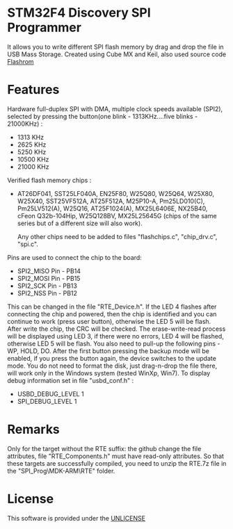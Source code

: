 # STM32F4 Discovery SPI Programmer

It allows you to write different SPI flash memory by drag and drop the file in USB Mass Storage.
Created using Cube MX and Keil, also used source code <a href="https://github.com/flashrom/flashrom" rel="nofollow">Flashrom</a>

# Features

Hardware full-duplex SPI with DMA, multiple clock speeds available (SPI2), selected by pressing the button(one blink - 1313KHz....five blinks - 21000KHz)  :

  - 1313 KHz
  - 2625 KHz
  - 5250 KHz
  - 10500 KHz
  - 21000 KHz

 Verified flash memory chips :
 

  - AT26DF041, SST25LF040A, EN25F80, W25Q80, W25Q64, W25X80, W25X40, SST25VF512A, AT25F512A, M25P10-A, Pm25LD010(C), Pm25LV512(A), W25Q16, AT25F1024(A), MX25L6406E, NX25B40,  cFeon Q32b-104Hip, W25Q128BV, MX25L25645G (chips of the same series but of a different size will also work).

    Any other chips need to be added to files "flashchips.c", "chip_drv.c", "spi.c".


Pins are used to connect the chip to the board:
 - SPI2_MISO Pin - PB14
 - SPI2_MOSI Pin - PB15
 - SPI2_SCK  Pin - PB13
 - SPI2_NSS  Pin - PB12

This can be changed in the file "RTE_Device.h".
If the LED 4 flashes after connecting the chip and powered, then the chip is identified and you can continue to work (press user button),
otherwise the LED 5 will be flash. After write the chip, the CRC will be checked. The erase-write-read process will be displayed using LED 3, 
if there were no errors, LED 4 will be flashed, otherwise LED 5 will be flash. You also need to pull-up the following  pins - WP, HOLD, DO.
After the first button pressing  the backup mode will be enabled, if you press the button again, the device switches to the update mode.
You do not need to format the disk, just drag-n-drop the file there, will work only in the Windows system (tested WinXp, Win7).
To display debug information set in file "usbd_conf.h" :
 - USBD_DEBUG_LEVEL             1
 - SPI_DEBUG_LEVEL              1

# Remarks

Only for the target without the RTE suffix:
the github change the file attributes, file "RTE_Components.h" must have read-only attributes.  So that these targets are successfully compiled, 
you need to unzip the RTE.7z file in the "SPI_Prog\MDK-ARM\RTE" folder.
  
# License

This software is provided under the  <a href="http://unlicense.org/" rel="nofollow">UNLICENSE</a>

